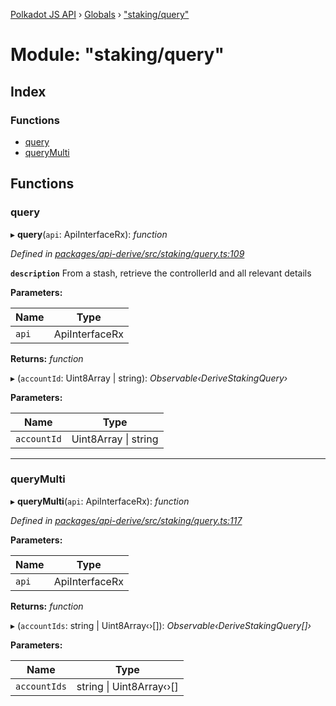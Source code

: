 [Polkadot JS API](../README.md) › [Globals](../globals.md) › ["staking/query"](_staking_query_.md)

# Module: "staking/query"

## Index

### Functions

* [query](_staking_query_.md#query)
* [queryMulti](_staking_query_.md#querymulti)

## Functions

###  query

▸ **query**(`api`: ApiInterfaceRx): *function*

*Defined in [packages/api-derive/src/staking/query.ts:109](https://github.com/polkadot-js/api/blob/b4306cb60a/packages/api-derive/src/staking/query.ts#L109)*

**`description`** From a stash, retrieve the controllerId and all relevant details

**Parameters:**

Name | Type |
------ | ------ |
`api` | ApiInterfaceRx |

**Returns:** *function*

▸ (`accountId`: Uint8Array | string): *Observable‹DeriveStakingQuery›*

**Parameters:**

Name | Type |
------ | ------ |
`accountId` | Uint8Array &#124; string |

___

###  queryMulti

▸ **queryMulti**(`api`: ApiInterfaceRx): *function*

*Defined in [packages/api-derive/src/staking/query.ts:117](https://github.com/polkadot-js/api/blob/b4306cb60a/packages/api-derive/src/staking/query.ts#L117)*

**Parameters:**

Name | Type |
------ | ------ |
`api` | ApiInterfaceRx |

**Returns:** *function*

▸ (`accountIds`: string | Uint8Array‹›[]): *Observable‹DeriveStakingQuery[]›*

**Parameters:**

Name | Type |
------ | ------ |
`accountIds` | string &#124; Uint8Array‹›[] |
